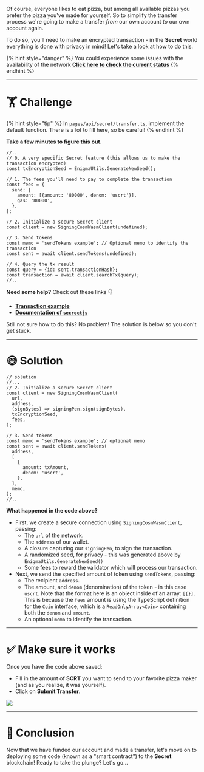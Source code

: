 Of course, everyone likes to eat pizza, but among all available pizzas you prefer the pizza you've made for yourself. So to simplify the transfer process we're going to make a transfer _from_ our own account _to_ our own account again.

To do so, you'll need to make an encrypted transaction - in the **Secret** world everything is done with privacy in mind! Let's take a look at how to do this.

{% hint style="danger" %}
You could experience some issues with the availability of the network [**Click here to check the current status**](https://secretnodes.com/secret/chains/supernova-2)
{% endhint %}

---

# 🏋️ Challenge

{% hint style="tip" %}
In `pages/api/secret/transfer.ts`, implement the default function. There is a lot to fill here, so be careful!
{% endhint %}

**Take a few minutes to figure this out.**

```tsx
//..
// 0. A very specific Secret feature (this allows us to make the transaction encrypted)
const txEncryptionSeed = EnigmaUtils.GenerateNewSeed();

// 1. The fees you'll need to pay to complete the transaction
const fees = {
  send: {
    amount: [{amount: '80000', denom: 'uscrt'}],
    gas: '80000',
  },
};

// 2. Initialize a secure Secret client
const client = new SigningCosmWasmClient(undefined);

// 3. Send tokens
const memo = 'sendTokens example'; // Optional memo to identify the transaction
const sent = await client.sendTokens(undefined);

// 4. Query the tx result
const query = {id: sent.transactionHash};
const transaction = await client.searchTx(query);
//..
```

**Need some help?** Check out these links 👇

- [**Transaction example**](https://github.com/enigmampc/SecretJS-Templates/blob/master/4_transactions/send.js)
- [**Documentation of `secrectjs`**](https://github.com/enigmampc/SecretNetwork/tree/master/cosmwasm-js/packages/sdk)

Still not sure how to do this? No problem! The solution is below so you don't get stuck.

---

# 😅 Solution

```tsx
// solution
//...
// 2. Initialize a secure Secret client
const client = new SigningCosmWasmClient(
  url,
  address,
  (signBytes) => signingPen.sign(signBytes),
  txEncryptionSeed,
  fees,
);

// 3. Send tokens
const memo = 'sendTokens example'; // optional memo
const sent = await client.sendTokens(
  address,
  [
    {
      amount: txAmount,
      denom: 'uscrt',
    },
  ],
  memo,
);
//..
```

**What happened in the code above?**

- First, we create a secure connection using `SigningCosmWasmClient`, passing:
  - The `url` of the network.
  - The `address` of our wallet.
  - A closure capturing our `signingPen`, to sign the transaction.
  - A randomized seed, for privacy - this was generated above by `EnigmaUtils.GenerateNewSeed()`
  - Some fees to reward the validator which will process our transaction.
- Next, we send the specified amount of token using `sendTokens`, passing:
  - The recipient `address`.
  - The amount, and `denom` (denomination) of the token - in this case `uscrt`. Note that the format here is an object inside of an array: `[{}]`. This is because the `fees` amount is using the TypeScript definition for the `Coin` interface, which is a `ReadOnlyArray<Coin>` containing both the `denom` and `amount`.
  - An optional `memo` to identify the transaction.

---

# ✅ Make sure it works

Once you have the code above saved:

- Fill in the amount of **SCRT** you want to send to your favorite pizza maker (and as you realize, it was yourself).
- Click on **Submit Transfer**.

![](https://raw.githubusercontent.com/figment-networks/learn-web3-dapp/main/markdown/__images__/secret/secret-transfer.gif)

---

# 🏁 Conclusion

Now that we have funded our account and made a transfer, let's move on to deploying some code (known as a "smart contract") to the **Secret** blockchain! Ready to take the plunge? Let's go...
